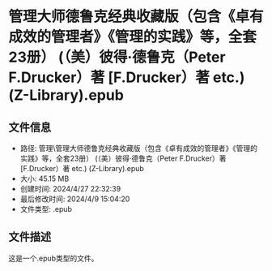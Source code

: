﻿# 管理大师德鲁克经典收藏版（包含《卓有成效的管理者》《管理的实践》等，全套23册） (（美）彼得·德鲁克（Peter F.Drucker）著 [F.Drucker）著 etc.) (Z-Library).epub

## 文件信息
- 路径: 管理\管理大师德鲁克经典收藏版（包含《卓有成效的管理者》《管理的实践》等，全套23册） (（美）彼得·德鲁克（Peter F.Drucker）著 [F.Drucker）著 etc.) (Z-Library).epub
- 大小: 45.15 MB
- 创建时间: 2024/4/27 22:32:39
- 最后修改时间: 2024/4/9 15:04:20
- 文件类型: .epub

## 文件描述
这是一个.epub类型的文件。

